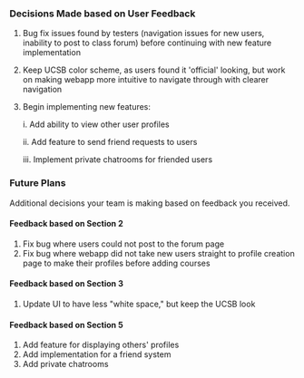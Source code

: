 ### Decisions Made based on User Feedback
1. Bug fix issues found by testers (navigation issues for new users, inability to post to class forum) before continuing with new feature implementation
2. Keep UCSB color scheme, as users found it 'official' looking, but work on making webapp more intuitive to navigate through with clearer navigation
3. Begin implementing new features:

   i. Add ability to view other user profiles

   ii. Add feature to send friend requests to users

   iii. Implement private chatrooms for friended users

### Future Plans
Additional decisions your team is making based on feedback you received. 

#### Feedback based on Section 2
1. Fix bug where users could not post to the forum page
2. Fix bug where webapp did not take new users straight to profile creation page to make their profiles before adding courses

#### Feedback based on Section 3
1. Update UI to have less "white space," but keep the UCSB look

#### Feedback based on Section 5
1. Add feature for displaying others' profiles
2. Add implementation for a friend system
3. Add private chatrooms
